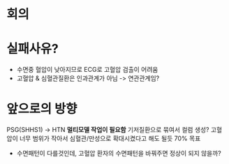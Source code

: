 # 회의

# 실패사유?
- 수면중 혈압이 낮아지므로 ECG로 고혈압 검출이 어려움
- 고혈압 & 심혈관질환은 인과관계가 아님 -> 연관관계임?
# 앞으로의 방향
PSG(SHHS1) -> HTN
**멀티모델 작업이 필요함**
기저질환으로 묶여서 컬럼 생성?
고혈압이 너무 범위가 작아서 심혈관/만성으로 확대시켰다고 해도 될듯
70% 목표

- 수면패턴이 다를것인데, 고혈압 환자의 수면패턴을 바꿔주면 정상이 되지 않을까?
